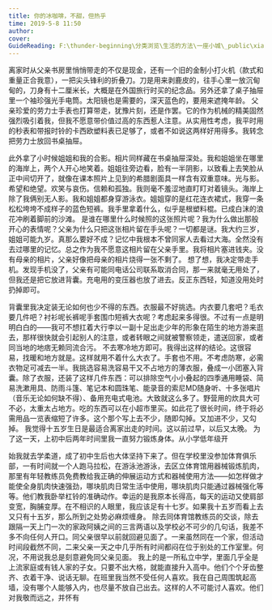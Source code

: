 ```yaml
---
title: 你的冰咖啡，不甜，但热乎
time: 2019-5-8 11:50
author: 
cover: 
GuideReading: F:\thunder-beginning\分类浏览\生活的方法\一座小城\_public\xiaan (1).jpg
---
```








离家时从父亲书房里悄悄带走的不仅是现金，还有一个旧的金制小打火机（款式和重量正合我意），一把尖头锋利的折叠刀。刀是用来剥鹿皮的，往手心里一放沉甸甸的，刀身有十二厘米长，大概是在外国旅行时买的纪念品。另外还拿了桌子抽屉里一个袖珍强光手电筒。太阳镜也是需要的，深天蓝色的，要用来遮掩年龄。
父亲珍爱的劳力士手表也打算带走，犹豫片刻，还是作罢。它的作为机械的精美固然强烈吸引着我，但我不愿意带价值过高的东西惹人注意。从实用性考虑，我平时用的秒表和带报时铃的卡西欧塑料表已足够了，或者不如说这两样好用得多。我转念把劳力士放回书桌抽屉。

此外拿了小时候姐姐和我的合影。相片同样藏在书桌抽屉深处。我和姐姐坐在哪里的海岸上，两个人开心地笑着。姐姐往旁边看，脸有一半阴影，以致看上去笑脸从正中间切开了，就像在课本照片上见到的希腊剧面具一样含有双重意味。光与影。希望和绝望。欢笑与哀伤。信赖和孤独。我则毫不羞涩地直盯盯对着镜头。海岸上除了我俩别无人影。我和姐姐都身穿游泳衣。姐姐穿的是红花连衣裙式，我穿一条松松垮垮不成样子的蓝色短裤。我手里拿着什么，似乎是根塑料棍。已成白沫的浪花冲刷着脚前的沙滩。
是谁在哪里什么时候照的这张照片呢？我为什么做出那般开心的表情呢？父亲为什么只把这张相片留在手头呢？一切都是谜。我大约三岁，姐姐可能九岁。真那么要好不成？记忆中我根本不曾同家人去看过大海。全然没有去过哪里的记忆。总之作为我不愿意这相片留在父亲手里。我将相片塞进钱夹。没有母亲的相片，父亲好像把母亲的相片烧得一张不剩了。
想了想，我决定带走手机。发现手机没了，父亲有可能同电话公司联系取消合同，那一来就毫无用处了，但我还是把它放进背囊。充电用的变压器也放了进去。反正东西轻，知道没用处时扔掉即可。

背囊里我决定装无论如何也少不得的东西。衣服最不好挑选。内衣要几套吧？毛衣要几件吧？衬衫呢长裤呢手套围巾短裤大衣呢？考虑起来多得很。不过有一点是明明白白的——我可不想扛着大行李以一副十足出走少年的形象在陌生的地方游来逛去，那样很快就会引起别人的注意，或者转眼之间就被警察领走，遣送回家，或者同当地的地痞无赖同流合污。
不去寒冷地方即可。我得出这样的结论。这很容易，找暖和地方就是。这样就用不着什么大衣了。手套也不用。不考虑防寒，必需衣物足可减去一半。我挑选容易洗容易干又不占地方的薄衣服，叠成一小团塞入背囊。除了衣服，还装了这样几件东西：可以排除空气小小叠起的四季通用睡袋、简易洗漱用具、防雨斗篷、笔记本和圆珠笔、能录音的索尼MD随身听、十多张唱片（音乐无论如何缺不得）、备用充电式电池。大致就这么多了。野营用的炊具大可不必，太重太占地方。吃的东西可以在小超市里买。如此花了很长时间，终于将必需用品一览表缩短了许多。这个那个写上去不少，随即勾掉。又加进不少，又勾掉。
我觉得十五岁生日是最适合离家出走的时间。这以前过早，以后又太晚。
为了这一天，上初中后两年时间里我一直努力锻炼身体。从小学低年级开





始我就去学柔道，成了初中生后也大体坚持下来了。但在学校里没参加体育俱乐部，一有时间就一个人跑马拉松，在游泳池游泳，去区立体育馆用器械锻炼肌肉，那里有年轻教练员免费教给我正确的伸展运动方式和器械使用方法——如怎样做才能使全身肌肉快速强劲，哪块肌肉日常生活中使用，哪块肌肉只能通过器械强化等等。他们教我卧举杠铃的准确动作。幸运的是我原本长得高，每天的运动又使肩部变宽，胸脯变厚。在不相识的人眼里，我应该足有十七岁。如果我十五岁而看上去又只有十五岁，那么所到之处势必麻烦缠身。
除去同体育馆教练员的交谈，除去跟隔一天上门一次的家政阿姨之间的三言两语以及学校必不可少的几句话，我差不多不向任何人开口。同父亲很早以前就回避见面了。一来虽然同在一个家，但活动时间段截然不同，二来父亲一天之中几乎所有时间都闷在位于别处的工作室里。何况，不用说我总是刻意避免同父亲见面。
我上的是一所私立中学，里面几乎全是上流家庭或有钱人家的子女。只要不出大格，就能直接升入高中。他们个个牙齿整齐、衣着干净、说话无聊。在班里我当然不受任何人喜欢。我在自己周围筑起高墙，没有哪个人能够入内，也尽量不放自己出去。这样的人不可能讨人喜欢。他们对我敬而远之，并怀有






